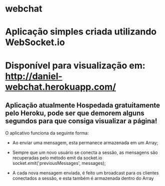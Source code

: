 # webchat

# Aplicação simples criada utilizando WebSocket.io

# Disponível para visualização em: http://daniel-webchat.herokuapp.com/

## **Aplicação atualmente Hospedada gratuitamente pelo Heroku, pode ser que demorem alguns segundos para que consiga visualizar a página!**

O aplicativo funciona da seguinte forma:

- Ao enviar uma mensagem, esta permanece armazenada em um Array;

- Sempre que um novo usuário se conecta a sessão, as mensagens são recuperadas pelo método emit da socket.io
   socket.emit('previousMessages', messages);
   
- A cada nova mensagem enviada, é feito um broadcast para os clientes conectados a sessão, e esta também é armazenada dentro do Array
